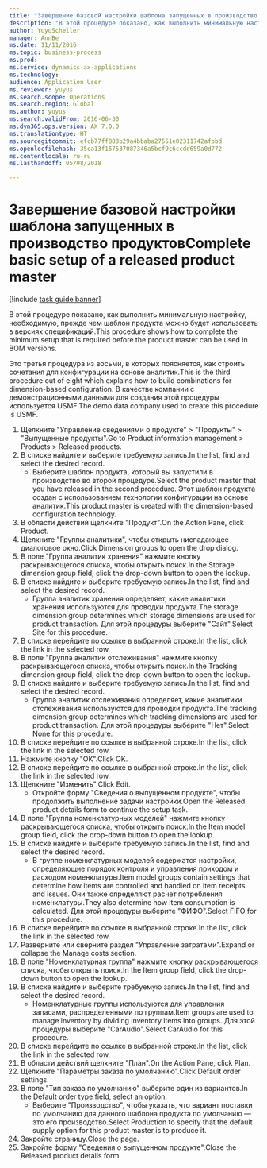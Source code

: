 ```yaml
--- 
title: "Завершение базовой настройки шаблона запущенных в производство продуктов"
description: "В этой процедуре показано, как выполнить минимальную настройку, необходимую, прежде чем шаблон продукта можно будет использовать в версиях спецификаций."
author: YuyuScheller
manager: AnnBe
ms.date: 11/11/2016
ms.topic: business-process
ms.prod: 
ms.service: dynamics-ax-applications
ms.technology: 
audience: Application User
ms.reviewer: yuyus
ms.search.scope: Operations
ms.search.region: Global
ms.author: yuyus
ms.search.validFrom: 2016-06-30
ms.dyn365.ops.version: AX 7.0.0
ms.translationtype: HT
ms.sourcegitcommit: efcb77ff883b29a4bbaba27551e02311742afbbd
ms.openlocfilehash: 35ca13f157537087346a5bcf9c6ccdd659a0d772
ms.contentlocale: ru-ru
ms.lasthandoff: 05/08/2018

---
```

# <a name="complete-basic-setup-of-a-released-product-master"></a><span data-ttu-id="44815-103">Завершение базовой настройки шаблона запущенных в производство продуктов</span><span class="sxs-lookup"><span data-stu-id="44815-103">Complete basic setup of a released product master</span></span>

[!include [task guide banner](../../includes/task-guide-banner.md)]

<span data-ttu-id="44815-104">В этой процедуре показано, как выполнить минимальную настройку, необходимую, прежде чем шаблон продукта можно будет использовать в версиях спецификаций.</span><span class="sxs-lookup"><span data-stu-id="44815-104">This procedure shows how to complete the minimum setup that is required before the product master can be used in BOM versions.</span></span>

<span data-ttu-id="44815-105">Это третья процедура из восьми, в которых поясняется, как строить сочетания для конфигурации на основе аналитик.</span><span class="sxs-lookup"><span data-stu-id="44815-105">This is the third procedure out of eight which explains how to build combinations for dimension-based configuration.</span></span> <span data-ttu-id="44815-106">В качестве компании с демонстрационными данными для создания этой процедуры используется USMF.</span><span class="sxs-lookup"><span data-stu-id="44815-106">The demo data company used to create this procedure is USMF.</span></span>

1. <span data-ttu-id="44815-107">Щелкните "Управление сведениями о продукте" > "Продукты" > "Выпущенные продукты".</span><span class="sxs-lookup"><span data-stu-id="44815-107">Go to Product information management > Products > Released products.</span></span>
2. <span data-ttu-id="44815-108">В списке найдите и выберите требуемую запись.</span><span class="sxs-lookup"><span data-stu-id="44815-108">In the list, find and select the desired record.</span></span>
    * <span data-ttu-id="44815-109">Выберите шаблон продукта, который вы запустили в производство во второй процедуре.</span><span class="sxs-lookup"><span data-stu-id="44815-109">Select the product master that you have released in the second procedure.</span></span> <span data-ttu-id="44815-110">Этот шаблон продукта создан с использованием технологии конфигурации на основе аналитик.</span><span class="sxs-lookup"><span data-stu-id="44815-110">This product master is created with the dimension-based configuration technology.</span></span>  
3. <span data-ttu-id="44815-111">В области действий щелкните "Продукт".</span><span class="sxs-lookup"><span data-stu-id="44815-111">On the Action Pane, click Product.</span></span>
4. <span data-ttu-id="44815-112">Щелкните "Группы аналитики", чтобы открыть ниспадающее диалоговое окно.</span><span class="sxs-lookup"><span data-stu-id="44815-112">Click Dimension groups to open the drop dialog.</span></span>
5. <span data-ttu-id="44815-113">В поле "Группа аналитик хранения" нажмите кнопку раскрывающегося списка, чтобы открыть поиск.</span><span class="sxs-lookup"><span data-stu-id="44815-113">In the Storage dimension group field, click the drop-down button to open the lookup.</span></span>
6. <span data-ttu-id="44815-114">В списке найдите и выберите требуемую запись.</span><span class="sxs-lookup"><span data-stu-id="44815-114">In the list, find and select the desired record.</span></span>
    * <span data-ttu-id="44815-115">Группа аналитик хранения определяет, какие аналитики хранения используются для проводки продукта.</span><span class="sxs-lookup"><span data-stu-id="44815-115">The storage dimension group determines which storage dimensions are used for product transaction.</span></span> <span data-ttu-id="44815-116">Для этой процедуры выберите "Сайт".</span><span class="sxs-lookup"><span data-stu-id="44815-116">Select Site for this procedure.</span></span>  
7. <span data-ttu-id="44815-117">В списке перейдите по ссылке в выбранной строке.</span><span class="sxs-lookup"><span data-stu-id="44815-117">In the list, click the link in the selected row.</span></span>
8. <span data-ttu-id="44815-118">В поле "Группа аналитик отслеживания" нажмите кнопку раскрывающегося списка, чтобы открыть поиск.</span><span class="sxs-lookup"><span data-stu-id="44815-118">In the Tracking dimension group field, click the drop-down button to open the lookup.</span></span>
9. <span data-ttu-id="44815-119">В списке найдите и выберите требуемую запись.</span><span class="sxs-lookup"><span data-stu-id="44815-119">In the list, find and select the desired record.</span></span>
    * <span data-ttu-id="44815-120">Группа аналитик отслеживания определяет, какие аналитики отслеживания используются для проводки продукта.</span><span class="sxs-lookup"><span data-stu-id="44815-120">The tracking dimension group determines which tracking dimensions are used for product transaction.</span></span> <span data-ttu-id="44815-121">Для этой процедуры выберите "Нет".</span><span class="sxs-lookup"><span data-stu-id="44815-121">Select None for this procedure.</span></span>  
10. <span data-ttu-id="44815-122">В списке перейдите по ссылке в выбранной строке.</span><span class="sxs-lookup"><span data-stu-id="44815-122">In the list, click the link in the selected row.</span></span>
11. <span data-ttu-id="44815-123">Нажмите кнопку "OК".</span><span class="sxs-lookup"><span data-stu-id="44815-123">Click OK.</span></span>
12. <span data-ttu-id="44815-124">В списке перейдите по ссылке в выбранной строке.</span><span class="sxs-lookup"><span data-stu-id="44815-124">In the list, click the link in the selected row.</span></span>
13. <span data-ttu-id="44815-125">Щелкните "Изменить".</span><span class="sxs-lookup"><span data-stu-id="44815-125">Click Edit.</span></span>
    * <span data-ttu-id="44815-126">Откройте форму "Сведения о выпущенном продукте", чтобы продолжить выполнение задачи настройки.</span><span class="sxs-lookup"><span data-stu-id="44815-126">Open the Released product details form to continue the setup task.</span></span>  
14. <span data-ttu-id="44815-127">В поле "Группа номенклатурных моделей" нажмите кнопку раскрывающегося списка, чтобы открыть поиск.</span><span class="sxs-lookup"><span data-stu-id="44815-127">In the Item model group field, click the drop-down button to open the lookup.</span></span>
15. <span data-ttu-id="44815-128">В списке найдите и выберите требуемую запись.</span><span class="sxs-lookup"><span data-stu-id="44815-128">In the list, find and select the desired record.</span></span>
    * <span data-ttu-id="44815-129">В группе номенклатурных моделей содержатся настройки, определяющие порядок контроля и управления приходом и расходом номенклатуры.</span><span class="sxs-lookup"><span data-stu-id="44815-129">Item model groups contain settings that determine how items are controlled and handled on item receipts and issues.</span></span> <span data-ttu-id="44815-130">Они также определяют расчет потребления номенклатуры.</span><span class="sxs-lookup"><span data-stu-id="44815-130">They also determine how item consumption is calculated.</span></span> <span data-ttu-id="44815-131">Для этой процедуры выберите "ФИФО".</span><span class="sxs-lookup"><span data-stu-id="44815-131">Select   FIFO for this procedure.</span></span>  
16. <span data-ttu-id="44815-132">В списке перейдите по ссылке в выбранной строке.</span><span class="sxs-lookup"><span data-stu-id="44815-132">In the list, click the link in the selected row.</span></span>
17. <span data-ttu-id="44815-133">Разверните или сверните раздел "Управление затратами".</span><span class="sxs-lookup"><span data-stu-id="44815-133">Expand or collapse the Manage costs section.</span></span>
18. <span data-ttu-id="44815-134">В поле "Номенклатурная группа" нажмите кнопку раскрывающегося списка, чтобы открыть поиск.</span><span class="sxs-lookup"><span data-stu-id="44815-134">In the Item group field, click the drop-down button to open the lookup.</span></span>
19. <span data-ttu-id="44815-135">В списке найдите и выберите требуемую запись.</span><span class="sxs-lookup"><span data-stu-id="44815-135">In the list, find and select the desired record.</span></span>
    * <span data-ttu-id="44815-136">Номенклатурные группы используются для управления запасами, распределенными по группам.</span><span class="sxs-lookup"><span data-stu-id="44815-136">Item groups are used to manage inventory by dividing inventory items into groups.</span></span> <span data-ttu-id="44815-137">Для этой процедуры выберите "CarAudio".</span><span class="sxs-lookup"><span data-stu-id="44815-137">Select   CarAudio for this procedure.</span></span>  
20. <span data-ttu-id="44815-138">В списке перейдите по ссылке в выбранной строке.</span><span class="sxs-lookup"><span data-stu-id="44815-138">In the list, click the link in the selected row.</span></span>
21. <span data-ttu-id="44815-139">В области действий щелкните "План".</span><span class="sxs-lookup"><span data-stu-id="44815-139">On the Action Pane, click Plan.</span></span>
22. <span data-ttu-id="44815-140">Щелкните "Параметры заказа по умолчанию".</span><span class="sxs-lookup"><span data-stu-id="44815-140">Click Default order settings.</span></span>
23. <span data-ttu-id="44815-141">В поле "Тип заказа по умолчанию" выберите один из вариантов.</span><span class="sxs-lookup"><span data-stu-id="44815-141">In the Default order type field, select an option.</span></span>
    * <span data-ttu-id="44815-142">Выберите "Производство", чтобы указать, что вариант поставки по умолчанию для данного шаблона продукта по умолчанию — это его производство.</span><span class="sxs-lookup"><span data-stu-id="44815-142">Select Production to specify that the default supply option for this product master is to produce it.</span></span>  
24. <span data-ttu-id="44815-143">Закройте страницу.</span><span class="sxs-lookup"><span data-stu-id="44815-143">Close the page.</span></span>
25. <span data-ttu-id="44815-144">Закройте форму "Сведения о выпущенном продукте".</span><span class="sxs-lookup"><span data-stu-id="44815-144">Close the Released product details form.</span></span>


